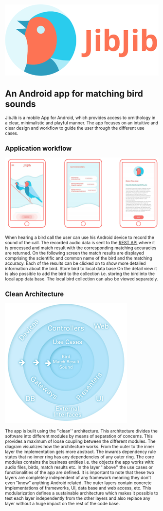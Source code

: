 
![alt JibJib](/app/src/main/res/drawable/splash_start.png)

# An Android app for matching bird sounds
JibJib is a mobile App for Android, which provides access to ornithology in a clear, minimalistic and playful manner.
The app focuses on an intuitive and clear design and workflow to guide the user through the different use cases. 

## Application workflow

![alt Application workflow](/readme_img/jibjib_screenshots.png)

When hearing a bird call the user can use his Android device to record the sound of the call. The recorded audio data is sent to the  [REST API](https:///github.com/gojibjib//jibjib-api) where it is processed and match result with the corresponding matching accuracies are returned.
On the following screen the match results are displayed comprising the scientific and common name of the bird and the matching accuracy. Each of the results can be clicked on to show more detailed information about the bird.
Store bird to local data base
On the detail view it is also possible to add the bird to the collection i.e. storing the bird into the local app data base. The local bird collection can also be viewed separately.

## Clean Architecture

![alt Clean architecture](/readme_img/clean.png)

The app is built using the ''clean'' architecture. This architecture divides the software into different modules by means of separation of concerns. This provides a maximum of loose coupling between the different modules. The diagram visualizes how the architecture works.
From the outer to the inner layer the implementation gets more abstract. The inwards dependency rule states that no inner ring has any dependencies of any outer ring. 
The core modules contains the business entities i.e. the objects the app works with: audio files, birds, match results etc.
In the layer ''above'' the use cases or functionalities of the app are defined. It is important to note that these two layers are completely independent of any framework meaning they don't even "know" anything Android related. The outer layers contain concrete implementations of frameworks, UI, data base and web access, etc. 
This modularization defines a sustainable architecture which makes it possible to test each layer independently from the other layers and also replace any layer without a huge impact on the rest of the code base.
